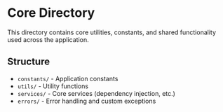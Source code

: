 # Core Directory

This directory contains core utilities, constants, and shared functionality used across the application.

## Structure
- `constants/` - Application constants
- `utils/` - Utility functions
- `services/` - Core services (dependency injection, etc.)
- `errors/` - Error handling and custom exceptions
